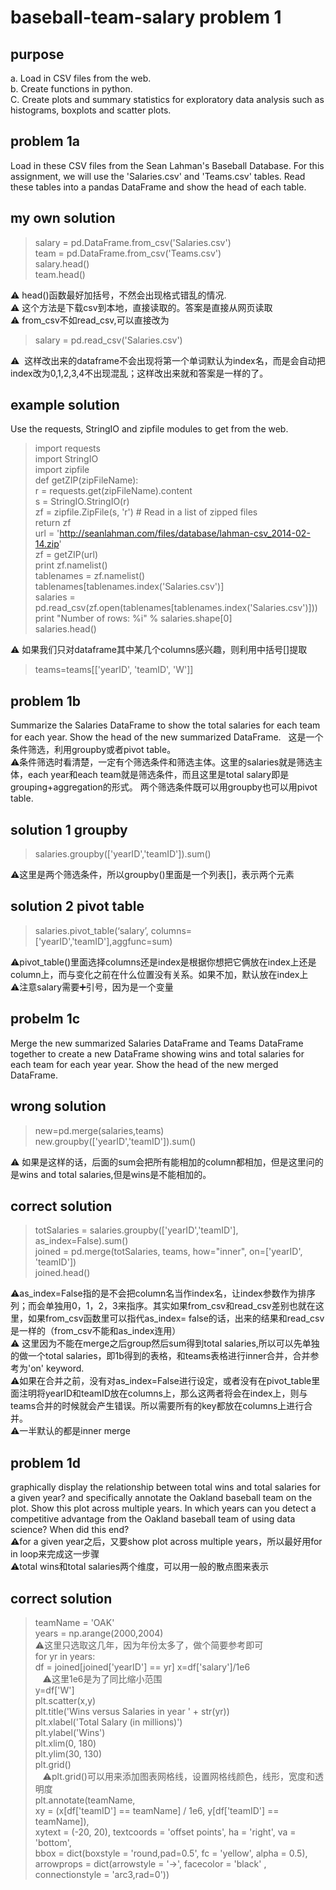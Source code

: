 # baseball-team-salary problem 1

## purpose  
a. Load in CSV files from the web.  
b. Create functions in python.  
C. Create plots and summary statistics for exploratory data analysis such as histograms, boxplots and scatter plots.  

## problem 1a  
Load in these CSV files from the Sean Lahman's Baseball Database. For this assignment, we will use the 'Salaries.csv' and 'Teams.csv' tables. Read these tables into a pandas DataFrame and show the head of each table.  

## my own solution    
> salary = pd.DataFrame.from_csv('Salaries.csv')  
> team = pd.DataFrame.from_csv('Teams.csv')  
> salary.head()  
> team.head()  

⚠️ head()函数最好加括号，不然会出现格式错乱的情况.  
⚠️ 这个方法是下载csv到本地，直接读取的。答案是直接从网页读取  
⚠️ from_csv不如read_csv,可以直接改为  
> salary = pd.read_csv('Salaries.csv')  

⚠️  这样改出来的dataframe不会出现将第一个单词默认为index名，而是会自动把index改为0,1,2,3,4不出现混乱；这样改出来就和答案是一样的了。

## example solution  
Use the requests, StringIO and zipfile modules to get from the web.    
> import requests  
> import StringIO  
> import zipfile  
> def getZIP(zipFileName):  
    r = requests.get(zipFileName).content  
    s = StringIO.StringIO(r)  
    zf = zipfile.ZipFile(s, 'r') # Read in a list of zipped files  
    return zf  
> url = 'http://seanlahman.com/files/database/lahman-csv_2014-02-14.zip'  
zf = getZIP(url)  
print zf.namelist()  
tablenames = zf.namelist()  
tablenames[tablenames.index('Salaries.csv')]  
salaries = pd.read_csv(zf.open(tablenames[tablenames.index('Salaries.csv')]))  
print "Number of rows: %i" % salaries.shape[0]  
salaries.head()  
 
⚠️ 如果我们只对dataframe其中某几个columns感兴趣，则利用中括号[]提取  
> teams=teams[['yearID', 'teamID', 'W']]  
## problem 1b   
Summarize the Salaries DataFrame to show the total salaries for each team for each year. Show the head of the new summarized DataFrame.  
这是一个条件筛选，利用groupby或者pivot table。  
⚠️条件筛选时看清楚，一定有个筛选条件和筛选主体。这里的salaries就是筛选主体，each year和each team就是筛选条件，而且这里是total salary即是grouping+aggregation的形式。 两个筛选条件既可以用groupby也可以用pivot table.  
## solution 1 groupby 
> salaries.groupby(['yearID','teamID']).sum()  

⚠️这里是两个筛选条件，所以groupby()里面是一个列表[]，表示两个元素  

## solution 2 pivot table  
> salaries.pivot_table(‘salary’, columns= ['yearID','teamID'],aggfunc=sum)  

⚠️pivot_table()里面选择columns还是index是根据你想把它俩放在index上还是column上，而与变化之前在什么位置没有关系。如果不加，默认放在index上  
⚠️注意salary需要➕引号，因为是一个变量

## probelm 1c  
Merge the new summarized Salaries DataFrame and Teams DataFrame together to create a new DataFrame showing wins and total salaries for each team for each year year. Show the head of the new merged DataFrame.  

## wrong solution  
> new=pd.merge(salaries,teams)  
new.groupby(['yearID','teamID']).sum()  

⚠️ 如果是这样的话，后面的sum会把所有能相加的column都相加，但是这里问的是wins and total salaries,但是wins是不能相加的。  

## correct solution  
> totSalaries = salaries.groupby(['yearID','teamID'], as_index=False).sum()  
joined = pd.merge(totSalaries, teams, how="inner", on=['yearID', 'teamID'])  
joined.head()  

⚠️as_index=False指的是不会把column名当作index名，让index参数作为排序列；而会单独用0，1，2，3来指序。其实如果from_csv和read_csv差别也就在这里，如果from_csv函数里可以指代as_index= false的话，出来的结果和read_csv是一样的（from_csv不能和as_index连用）  
⚠️ 这里因为不能在merge之后group然后sum得到total salaries,所以可以先单独的做一个total salaries，即1b得到的表格，和teams表格进行inner合并，合并参考为'on' keyword.  
⚠️如果在合并之前，没有对as_index=False进行设定，或者没有在pivot_table里面注明将yearID和teamID放在columns上，那么这两者将会在index上，则与teams合并的时候就会产生错误。所以需要所有的key都放在columns上进行合并。  
⚠️一半默认的都是inner merge

## problem 1d  
graphically display the relationship between total wins and total salaries for a given year? and specifically annotate the Oakland baseball team on the plot. Show this plot across multiple years. In which years can you detect a competitive advantage from the Oakland baseball team of using data science? When did this end?  
⚠️for a given year之后，又要show plot across multiple years，所以最好用for in loop来完成这一步骤  
⚠️total wins和total salaries两个维度，可以用一般的散点图来表示  

## correct solution  
> teamName = 'OAK'  
years = np.arange(2000,2004)  
⚠️这里只选取这几年，因为年份太多了，做个简要参考即可  
for yr in years:  
    df = joined[joined['yearID'] == yr]
    x=df['salary']/1e6  
    ⚠️这里1e6是为了同比缩小范围  
    y=df['W']  
    plt.scatter(x,y)  
    plt.title('Wins versus Salaries in year ' + str(yr))  
    plt.xlabel('Total Salary (in millions)')  
    plt.ylabel('Wins')  
    plt.xlim(0, 180)  
    plt.ylim(30, 130)  
    plt.grid()  
    ⚠️plt.grid()可以用来添加图表网格线，设置网格线颜色，线形，宽度和透明度  
    plt.annotate(teamName,   
        xy = (x[df['teamID'] == teamName] / 1e6,  y[df['teamID'] == teamName]),  
        xytext = (-20, 20), textcoords = 'offset points', ha = 'right', va = 'bottom',  
        bbox = dict(boxstyle = 'round,pad=0.5', fc = 'yellow', alpha = 0.5),  
        arrowprops = dict(arrowstyle = '->', facecolor = 'black' , connectionstyle = 'arc3,rad=0'))
    






 
